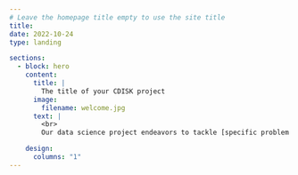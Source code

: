 ```yaml
---
# Leave the homepage title empty to use the site title
title:
date: 2022-10-24
type: landing

sections:
  - block: hero
    content:
      title: |
        The title of your CDISK project
      image:
        filename: welcome.jpg
      text: |
        <br>
        Our data science project endeavors to tackle [specific problem or objective]. By addressing this critical challenge, our work aims to contribute meaningfully to the [relevant field/industry] and empower the community with data-driven solutions for [specific applications or benefits].

    design:
      columns: "1"
---
```

